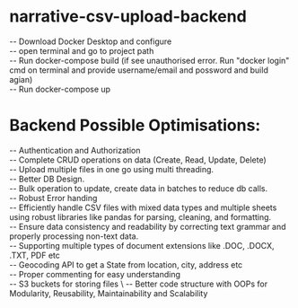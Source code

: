 # narrative-csv-upload-backend

-- Download Docker Desktop and configure\
-- open terminal and go to project path\
-- Run docker-compose build (if see unauthorised error. Run "docker login" cmd on terminal and provide username/email and possword and build agian)\
-- Run docker-compose up




# Backend Possible Optimisations:
-- Authentication and Authorization\
-- Complete CRUD operations on data (Create, Read, Update, Delete)\
-- Upload multiple files in one go using multi threading.\
-- Better DB Design.\
-- Bulk operation to update, create data in batches to reduce db calls.\
-- Robust Error handing\
-- Efficiently handle CSV files with mixed data types and multiple sheets using robust libraries like pandas for parsing, cleaning, and formatting.\
-- Ensure data consistency and readability by correcting text grammar and properly processing non-text data.\
-- Supporting multiple types of document extensions like .DOC, .DOCX, .TXT, PDF etc\
-- Geocoding API to get a State from location, city, address etc\
-- Proper commenting for easy understanding\
-- S3 buckets for storing files \ 
-- Better code structure with OOPs for Modularity, Reusability, Maintainability and Scalability

